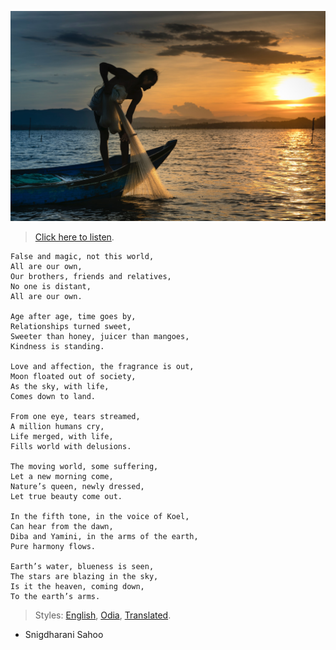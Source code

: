 ![](assets/img/man-on-boat-holding-white-mesh-fishing-net-2131904.jpg)

> [Click here to listen](https://soundcloud.com/user-963789405/ivdvbl6wkyim).

```
False and magic, not this world,
All are our own,
Our brothers, friends and relatives,
No one is distant,
All are our own.

Age after age, time goes by,
Relationships turned sweet,
Sweeter than honey, juicer than mangoes,
Kindness is standing.

Love and affection, the fragrance is out,
Moon floated out of society,
As the sky, with life,
Comes down to land.

From one eye, tears streamed,
A million humans cry,
Life merged, with life,
Fills world with delusions.

The moving world, some suffering,
Let a new morning come,
Nature’s queen, newly dressed,
Let true beauty come out.

In the fifth tone, in the voice of Koel,
Can hear from the dawn,
Diba and Yamini, in the arms of the earth,
Pure harmony flows.

Earth’s water, blueness is seen,
The stars are blazing in the sky,
Is it the heaven, coming down,
To the earth’s arms.
```

> Styles: [English], [Odia], [Translated].

- Snigdharani Sahoo

[English]: README.md
[Odia]: odia.md
[Translated]: translated.md

